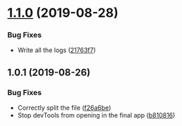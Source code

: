 # [1.1.0](https://github.com/Gaspacchio/log-splitter/compare/1.0.1...1.1.0) (2019-08-28)

### Bug Fixes

- Write all the logs ([21763f7](https://github.com/Gaspacchio/log-splitter/commit/21763f7))

## 1.0.1 (2019-08-26)

### Bug Fixes

- Correctly split the file ([f26a6be](https://github.com/Gaspacchio/log-splitter/commit/f26a6be))
- Stop devTools from opening in the final app ([b810816](https://github.com/Gaspacchio/log-splitter/commit/b810816))
